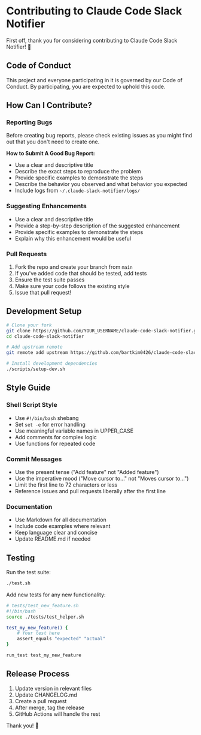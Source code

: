 # Contributing to Claude Code Slack Notifier

First off, thank you for considering contributing to Claude Code Slack Notifier! 🎉

## Code of Conduct

This project and everyone participating in it is governed by our Code of Conduct. By participating, you are expected to uphold this code.

## How Can I Contribute?

### Reporting Bugs

Before creating bug reports, please check existing issues as you might find out that you don't need to create one.

**How to Submit A Good Bug Report:**

* Use a clear and descriptive title
* Describe the exact steps to reproduce the problem
* Provide specific examples to demonstrate the steps
* Describe the behavior you observed and what behavior you expected
* Include logs from `~/.claude-slack-notifier/logs/`

### Suggesting Enhancements

* Use a clear and descriptive title
* Provide a step-by-step description of the suggested enhancement
* Provide specific examples to demonstrate the steps
* Explain why this enhancement would be useful

### Pull Requests

1. Fork the repo and create your branch from `main`
2. If you've added code that should be tested, add tests
3. Ensure the test suite passes
4. Make sure your code follows the existing style
5. Issue that pull request!

## Development Setup

```bash
# Clone your fork
git clone https://github.com/YOUR_USERNAME/claude-code-slack-notifier.git
cd claude-code-slack-notifier

# Add upstream remote
git remote add upstream https://github.com/bartkim0426/claude-code-slack-notifier.git

# Install development dependencies
./scripts/setup-dev.sh
```

## Style Guide

### Shell Script Style

* Use `#!/bin/bash` shebang
* Set `set -e` for error handling
* Use meaningful variable names in UPPER_CASE
* Add comments for complex logic
* Use functions for repeated code

### Commit Messages

* Use the present tense ("Add feature" not "Added feature")
* Use the imperative mood ("Move cursor to..." not "Moves cursor to...")
* Limit the first line to 72 characters or less
* Reference issues and pull requests liberally after the first line

### Documentation

* Use Markdown for all documentation
* Include code examples where relevant
* Keep language clear and concise
* Update README.md if needed

## Testing

Run the test suite:

```bash
./test.sh
```

Add new tests for any new functionality:

```bash
# tests/test_new_feature.sh
#!/bin/bash
source ./tests/test_helper.sh

test_my_new_feature() {
    # Your test here
    assert_equals "expected" "actual"
}

run_test test_my_new_feature
```

## Release Process

1. Update version in relevant files
2. Update CHANGELOG.md
3. Create a pull request
4. After merge, tag the release
5. GitHub Actions will handle the rest

Thank you! 🙏